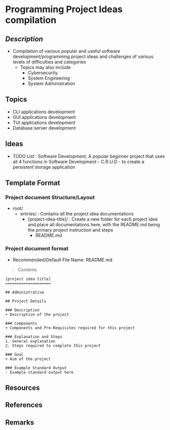 Programming Project Ideas compilation
=====================================

*Description*
-------------
- Compilation of various popular and useful software development/programming project ideas and challenges of various levels of difficulties and categories
    - Topics may also include
        + Cybersecurity
        + System Engineering
        + System Administration

## Topics
+ CLI applications development
+ GUI applications development
+ TUI applications development
+ Database server development

## Ideas
+ TODO List : Software Development, A popular beginner project that uses all 4 functions in Software Development - C.R.U.D - to create a persistent storage application

## Template Format

### Project document Structure/Layout
- root/
    - entries/ : Contains all the project idea documentations
        - [project-idea-title]/ : Create a new folder for each project idea and place all documentations here, with the README.md being the primary project instruction and steps
            + README.md

### Project document format
+ Recommended/Default File Name: README.md

> Contents

```
[project idea title]
====================

## Administrative

## Project Details

### Description
+ Description of the project

### Components
+ Components and Pre-Requisites required for this project

### Explanation and Steps
1. General explanation
2. Steps required to complete this project

### Goal
+ Aim of the project

### Example Standard Output
- Example standard output here
```

## Resources

## References

## Remarks

